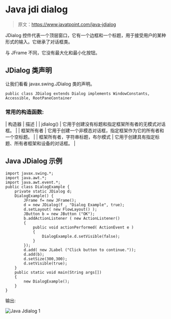 # Java jdi dialog

> 原文：<https://www.javatpoint.com/java-jdialog>

JDialog 控件代表一个顶层窗口，它有一个边框和一个标题，用于接受用户的某种形式的输入。它继承了对话框类。

与 JFrame 不同，它没有最大化和最小化按钮。

## JDialog 类声明

让我们看看 javax.swing.JDialog 类的声明。

```
public class JDialog extends Dialog implements WindowConstants, Accessible, RootPaneContainer

```

### 常用的构造函数:

| 构造器 | 描述 |
| jdialog() | 它用于创建没有标题和指定框架所有者的无模式对话框。 |
| 框架所有者 | 它用于创建一个非模态对话框，指定框架作为它的所有者和一个空标题。 |
| 框架所有者，字符串标题，布尔模式 | 它用于创建具有指定标题、所有者框架和设备的对话框。 |

## Java JDialog 示例

```
import javax.swing.*;
import java.awt.*;
import java.awt.event.*;
public class DialogExample {
	private static JDialog d;
	DialogExample() {
		JFrame f= new JFrame();
		d = new JDialog(f , "Dialog Example", true);
		d.setLayout( new FlowLayout() );
		JButton b = new JButton ("OK");
		b.addActionListener ( new ActionListener()
		{
			public void actionPerformed( ActionEvent e )
			{
				DialogExample.d.setVisible(false);
			}
		});
		d.add( new JLabel ("Click button to continue."));
		d.add(b); 
		d.setSize(300,300);  
		d.setVisible(true);
	}
	public static void main(String args[])
	{
		new DialogExample();
	}
}

```

输出:

![Java Jdialog 1](../img/362c00c1ffe9058db4ff468996bc12b4.png)